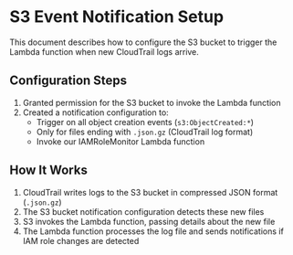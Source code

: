 # S3 Event Notification Setup

This document describes how to configure the S3 bucket to trigger the Lambda function when new CloudTrail logs arrive.

## Configuration Steps

1. Granted permission for the S3 bucket to invoke the Lambda function
2. Created a notification configuration to:
   - Trigger on all object creation events (`s3:ObjectCreated:*`)
   - Only for files ending with `.json.gz` (CloudTrail log format)
   - Invoke our IAMRoleMonitor Lambda function

## How It Works

1. CloudTrail writes logs to the S3 bucket in compressed JSON format (`.json.gz`)
2. The S3 bucket notification configuration detects these new files
3. S3 invokes the Lambda function, passing details about the new file
4. The Lambda function processes the log file and sends notifications if IAM role changes are detected
